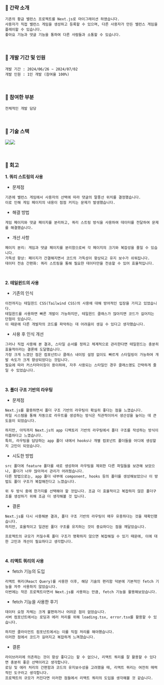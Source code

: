 ### 🐽 간략 소개
```
기존의 황금 밸런스 프로젝트를 Next.js로 마이그레이션 하였습니다.
사용자가 직접 밸런스 게임을 생성하고 등록할 수 있으며, 다른 사용자가 만든 밸런스 게임을 플레이할 수 있습니다.
좋아요 기능과 댓글 기능을 통하여 다른 사람들과 소통할 수 있습니다.
```

<br/>

### 🐽 개발 기간 및 인원
```
개발 기간 : 2024/06/26 ~ 2024/07/02
개발 인원 : 1인 개발 (참여율 100%)
```

<br/>

### 🐽 참여한 부분
```
전체적인 개발 담당
```

<br/>

### 🐽 기술 스택
<img src="https://img.shields.io/badge/next.js-000000?style=for-the-badge&logo=next.js&logoColor=white"><img src="https://img.shields.io/badge/tailwindcss-06B6D4?style=for-the-badge&logo=tailwindcss&logoColor=white">

<br/>

### 🐽 회고
**1. 쿼리 스트링의 사용**

* 문제점
```
기존에 밸런스 게임에서 사용자의 선택에 따라 댓글의 말풍선 위치를 결정했습니다. 
이로 인해 게임 페이지의 내용이 점점 커지는 문제가 발생했습니다.
```

* 해결 방법
```
게임 페이지와 댓글 페이지를 분리하고, 쿼리 스트링 방식을 사용하여 데이터를 전달하여 문제를 해결했습니다.
```

* 개선 사항
```
페이지 분리: 게임과 댓글 페이지를 분리함으로써 각 페이지의 크기와 복잡성을 줄일 수 있습니다.
가독성 향상: 페이지가 간결해지면서 코드의 가독성이 향상되고 유지 보수가 쉬워집니다.
데이터 전송 간편화: 쿼리 스트링을 통해 필요한 데이터만을 전송할 수 있어 효율적입니다.
```

<br />

**2. 테일윈드의 사용**

* 기존의 인식
```
이전까지는 테일윈드 CSS(Tailwind CSS)의 사용에 대해 방어적인 입장을 가지고 있었습니다.
테일윈드를 사용하면 빠른 개발이 가능하지만, 테일윈드 클래스가 많아지면 코드가 길어지는 단점이 있습니다.
이 때문에 다른 개발자의 코드를 파악하는 데 어려움이 생길 수 있다고 생각했습니다.
```

* 사용 후 인식 개선
```
그러나 직접 사용해 본 결과, 스타일 순서를 정하고 체계적으로 관리한다면 테일윈드는 충분히 효율적이라는 결론에 도달했습니다.
가장 크게 느꼈던 점은 컴포넌트나 클래스 네이밍 설정 없이도 빠르게 스타일링이 가능하여 개발 속도가 크게 향상되었다는 것입니다.
필요에 따라 커스터마이징이 용이하여, 자주 사용되는 스타일인 경우 클래스명도 간략하게 줄일 수 있었습니다.
```

<br />

**3. 폴더 구조 기반의 라우팅**

* 문제점
```
Next.js를 활용하면서 폴더 구조 기반의 라우팅이 확실히 좋다는 점을 느꼈습니다.
파일 시스템을 통해 자동으로 라우트를 생성하는 방식은 직관적이어서 생산성을 높이는 데 큰 도움이 되었습니다.

하지만, 아직까지 Next.js의 app 디렉토리 기반의 라우팅에서 폴더 구조를 작성하는 방식이 미흡하다고 느꼈습니다.
특히, 라우팅을 담당하는 app 폴더 내에서 hooks나 개별 컴포넌트 폴더들을 어디에 생성할지 고민이 되었습니다.
```

* 시도한 방법
```
src 폴더에 feature 폴더를 새로 생성하여 라우팅을 제외한 다른 파일들을 보관해 보았으나, 폴더가 너무 많아져서 관리가 어려웠습니다.
다른 방법으로는, app 폴더 내부에 component, hooks 등의 폴더를 생성해보았으나 이 방법도 폴더 구조가 복잡해진다고 느꼈습니다.

위 두 방식 중에 한가지를 선택해야 할 것입니다. 조금 더 효율적이고 복잡하지 않은 폴더구조를 생성하기 위해 조금 더 생각해볼 것 입니다.
```

* 결론
```
Next.js를 다시 사용해본 결과, 폴더 구조 기반의 라우팅이 매우 유용하다는 것을 재확인했습니다.
하지만, 효율적이고 일관된 폴더 구조를 유지하는 것이 중요하다는 점을 깨달았습니다.

프로젝트의 규모가 커질수록 폴더 구조가 명확하지 않으면 복잡해질 수 있기 때문에, 이에 대한 고민과 개선이 필요하다고 생각합니다.
```

<br />

**4. 리액트 쿼리의 사용**

* fetch 기능의 도입
```
리액트 쿼리(React Query)를 사용한 이후, 해당 기술의 편리함 덕분에 기본적인 fetch 기능을 자주 사용하지 않았습니다.
이번에는 작은 프로젝트이면서 Next.js를 사용하는 만큼, fetch 기능을 활용해보았습니다.
```

* fetch 기능을 사용한 후기
```
데이터 요청 자체는 크게 불편하거나 어려운 점이 없었습니다.
서버 컴포넌트에서는 로딩과 에러 처리를 위해 loading.tsx, error.tsx를 활용할 수 있습니다.

하지만 클라이언트 컴포넌트에서는 이를 직접 처리를 해야했습니다.
이러한 점에서 코드가 길어지고 복잡하게 느껴졌습니다.
```

* 결론
```
라이브러리에 의존하는 것이 항상 좋다고는 할 수 없으나, 리액트 쿼리를 잘 활용할 수 있다면 충분히 좋은 선택이라고 생각합니다.
로딩 및 에러 처리의 간편함과 코드의 유지보수성을 고려했을 때, 리액트 쿼리는 여전히 매력적인 도구라고 생각합니다.
프로젝트의 규모가 커진다면 이러한 점들에서 리액트 쿼리의 도입을 생각해볼 것 같습니다.
```
